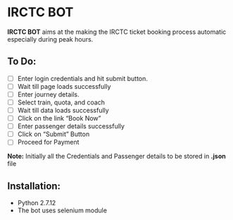 # IRCTC BOT #
**IRCTC BOT** aims at the making the IRCTC ticket booking process automatic especially during peak hours.

## To Do: ##

- [ ] Enter login credentials and hit submit button.
- [ ] Wait till page loads successfully
- [ ] Enter journey details.
- [ ] Select train, quota, and coach
- [ ] Wait till data loads successfully
- [ ] Click on the link “Book Now”
- [ ] Enter passenger details successfully
- [ ] Click on “Submit” Button
- [ ] Proceed for Payment

**Note:** Initially all the Credentials and Passenger details to be stored in **.json** file

## Installation: ##

 - Python 2.7.12
 - The bot uses selenium module
